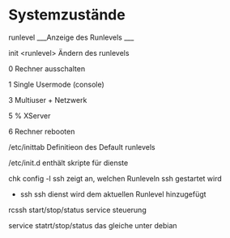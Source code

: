 # Systemzustände

runlevel     \_\_\_Anzeige des Runlevels \_\_\_

init &lt;runlevel&gt;     Ändern des runlevels

0         Rechner ausschalten

1         Single Usermode \(console\)

3        Multiuser + Netzwerk

5         % XServer

6         Rechner rebooten

/etc/inittab     Definitieon des Default runlevels

/etc/init.d    enthält skripte für dienste

chk config -l ssh     zeigt an, welchen Runleveln ssh gestartet wird

* ssh     ssh dienst wird dem aktuellen Runlevel hinzugefügt

rcssh start/stop/status     service steuerung

service statrt/stop/status     das gleiche unter debian

